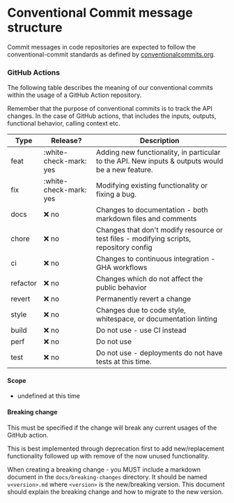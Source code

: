 # Conventional Commit message structure

Commit messages in code repositories are expected to follow the conventional-commit standards as defined
by [conventionalcommits.org](https://www.conventionalcommits.org/en/v1.0.0/).

### GitHub Actions

The following table describes the meaning of our conventional commits within the usage of a GitHub Action repository.

Remember that the purpose of conventional commits is to track the API changes. In the case of GitHub actions, that
includes the inputs, outputs, functional behavior, calling context etc.

| Type     | Release?               | Description                                                                                      |
| -------- | ---------------------- | ------------------------------------------------------------------------------------------------ |
| feat     | :white-check-mark: yes | Adding new functionality, in particular to the API. New inputs & outputs would be a new feature. |
| fix      | :white-check-mark: yes | Modifying existing functionality or fixing a bug.                                                |
| docs     | :x: no                 | Changes to documentation - both markdown files and comments                                      |
| chore    | :x: no                 | Changes that don't modify resource or test files - modifying scripts, repository config          |
| ci       | :x: no                 | Changes to continuous integration - GHA workflows                                                |
| refactor | :x: no                 | Changes which do not affect the public behavior                                                  |
| revert   | :x: no                 | Permanently revert a change                                                                      |
| style    | :x: no                 | Changes due to code style, whitespace, or documentation linting                                  |
| build    | :x: no                 | Do not use - use CI instead                                                                      |
| perf     | :x: no                 | Do not use                                                                                       |
| test     | :x: no                 | Do not use - deployments do not have tests at this time.                                         |

#### Scope

- undefined at this time

#### Breaking change

This must be specified if the change will break any current usages of the GitHub action.

This is best implemented through deprecation first to add new/replacement functionality followed up with remove of the
now unused functionality.

When creating a breaking change - you MUST include a markdown document in the `docs/breaking-changes` directory. It
should be named `v<version>.md` where `<version>` is the new/breaking version. This document should explain the breaking
change and how to migrate to the new version.

